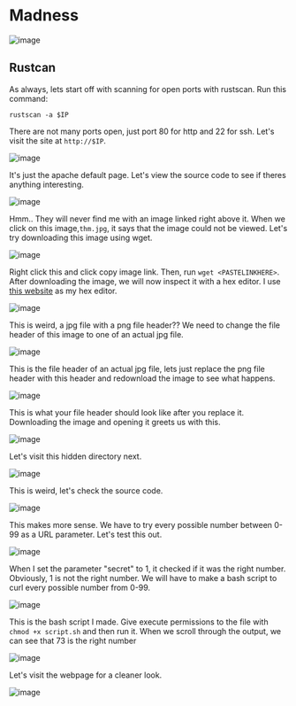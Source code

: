 # Madness

![image](https://github.com/user-attachments/assets/2b3048a2-199e-4b81-b3c1-b71aa23f557e)

## Rustcan 

As always, lets start off with scanning for open ports with rustscan. Run this command:
```
rustscan -a $IP
```

There are not many ports open, just port 80 for http and 22 for ssh. Let's visit the site at `http://$IP`.

![image](https://github.com/user-attachments/assets/06996376-e54c-4945-93ee-6ccb96fc7b61)

It's just the apache default page. Let's view the source code to see if theres anything interesting. 

![image](https://github.com/user-attachments/assets/457738aa-fb21-4fc9-9af7-4c6b44ff8ed7)

Hmm.. They will never find me with an image linked right above it. When we click on this image,`thm.jpg`, it says that the image could not be viewed. Let's try downloading this image using wget.


![image](https://github.com/user-attachments/assets/fb52d58a-20dc-41a2-8090-45e0ee509fb5)

Right click this and click copy image link. Then, run `wget <PASTELINKHERE>`. After downloading the image, we will now inspect it with a hex editor. I use [this website](https://hexed.it/) as my hex editor. 

![image](https://github.com/user-attachments/assets/89399097-2799-4a98-b568-fbc6a78c1799)

This is weird, a jpg file with a png file header?? We need to change the file header of this image to one of an actual jpg file.

![image](https://github.com/user-attachments/assets/628c916f-3d74-49a6-8d95-70e2b567f00e)

This is the file header of an actual jpg file, lets just replace the png file header with this header and redownload the image to see what happens. 

![image](https://github.com/user-attachments/assets/764e821b-630e-4075-8491-ca14b48f03f9)

This is what your file header should look like after you replace it. Downloading the image and opening it greets us with this.

![image](https://github.com/user-attachments/assets/02137540-fabe-42f4-a65f-2ab28fc1c141)

Let's visit this hidden directory next.

![image](https://github.com/user-attachments/assets/7f39ed96-fa96-49ee-9292-666860b761b9)

This is weird, let's check the source code.

![image](https://github.com/user-attachments/assets/40fa6ea2-7bae-4b08-9d67-9468f20b99e1)

This makes more sense. We have to try every possible number between 0-99 as a URL parameter. Let's test this out.

![image](https://github.com/user-attachments/assets/196224f6-ca2a-4eb8-8877-7f3d8a9d548f)

When I set the parameter "secret" to 1, it checked if it was the right number. Obviously, 1 is not the right number. We will have to make a bash script to curl every possible number from 0-99.

![image](https://github.com/user-attachments/assets/6d9e17bc-424f-4f95-bde6-2422fe5fb371)

This is the bash script I made. Give execute permissions to the file with `chmod +x script.sh` and then run it. When we scroll through the output, we can see that 73 is the right number

![image](https://github.com/user-attachments/assets/d2d02304-ef5d-4e9a-8f91-4b417e62c455)

Let's visit the webpage for a cleaner look.

![image](https://github.com/user-attachments/assets/761b9f59-43fc-4c2b-8f54-f2431f83ed76)



